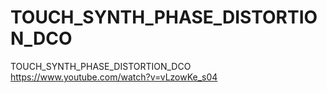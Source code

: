 # TOUCH_SYNTH_PHASE_DISTORTION_DCO
TOUCH_SYNTH_PHASE_DISTORTION_DCO
https://www.youtube.com/watch?v=vLzowKe_s04
